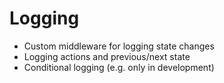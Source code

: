 # Logging

  - Custom middleware for logging state changes
  - Logging actions and previous/next state
  - Conditional logging (e.g. only in development)